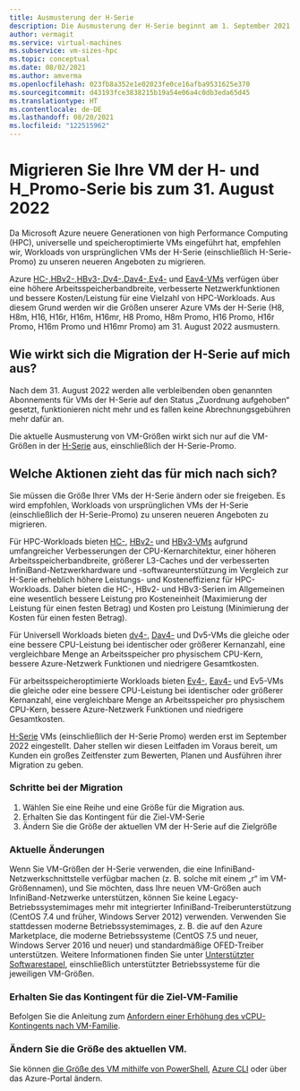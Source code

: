 ```yaml
---
title: Ausmusterung der H-Serie
description: Die Ausmusterung der H-Serie beginnt am 1. September 2021
author: vermagit
ms.service: virtual-machines
ms.subservice: vm-sizes-hpc
ms.topic: conceptual
ms.date: 08/02/2021
ms.author: amverma
ms.openlocfilehash: 023fb8a352e1e02023fe0ce16afba9531625e370
ms.sourcegitcommit: d43193fce3838215b19a54e06a4c0db3eda65d45
ms.translationtype: HT
ms.contentlocale: de-DE
ms.lasthandoff: 08/20/2021
ms.locfileid: "122515962"
---
```

# <a name="migrate-your-h-and-h_promo-series-virtual-machines-by-august-31-2022"></a>Migrieren Sie Ihre VM der H- und H_Promo-Serie bis zum 31. August 2022
Da Microsoft Azure neuere Generationen von high Performance Computing (HPC), universelle und speicheroptimierte VMs eingeführt hat, empfehlen wir, Workloads von ursprünglichen VMs der H-Serie (einschließlich H-Serie-Promo) zu unseren neueren Angeboten zu migrieren.

Azure [HC-,](hc-series.md)[HBv2-,](hbv2-series.md)[HBv3-,](hbv3-series.md)[Dv4-,](dv4-dsv4-series.md)[Dav4-,](dav4-dasv4-series.md)[Ev4-](ev4-esv4-series.md) und [Eav4-VMs](eav4-easv4-series.md) verfügen über eine höhere Arbeitsspeicherbandbreite, verbesserte Netzwerkfunktionen und bessere Kosten/Leistung für eine Vielzahl von HPC-Workloads. Aus diesem Grund werden wir die Größen unserer Azure VMs der H-Serie (H8, H8m, H16, H16r, H16m, H16mr, H8 Promo, H8m Promo, H16 Promo, H16r Promo, H16m Promo und H16mr Promo) am 31. August 2022 ausmustern.

## <a name="how-does-the-h-series-migration-affect-me"></a>Wie wirkt sich die Migration der H-Serie auf mich aus?  

Nach dem 31. August 2022 werden alle verbleibenden oben genannten Abonnements für VMs der H-Serie auf den Status „Zuordnung aufgehoben“ gesetzt, funktionieren nicht mehr und es fallen keine Abrechnungsgebühren mehr dafür an. 

Die aktuelle Ausmusterung von VM-Größen wirkt sich nur auf die VM-Größen in der [H-Serie](h-series.md) aus, einschließlich der H-Serie-Promo. 

## <a name="what-actions-should-i-take"></a>Welche Aktionen zieht das für mich nach sich?  

Sie müssen die Größe Ihrer VMs der H-Serie ändern oder sie freigeben. Es wird empfohlen, Workloads von ursprünglichen VMs der H-Serie (einschließlich der H-Serie-Promo) zu unseren neueren Angeboten zu migrieren.

Für HPC-Workloads bieten [HC-](hc-series.md), [HBv2-](hbv2-series.md) und [HBv3-VMs](hbv3-series.md) aufgrund umfangreicher Verbesserungen der CPU-Kernarchitektur, einer höheren Arbeitsspeicherbandbreite, größerer L3-Caches und der verbesserten InfiniBand-Netzwerkhardware und -softwareunterstützung im Vergleich zur H-Serie erheblich höhere Leistungs- und Kosteneffizienz für HPC-Workloads. Daher bieten die HC-, HBv2- und HBv3-Serien im Allgemeinen eine wesentlich bessere Leistung pro Kosteneinheit (Maximierung der Leistung für einen festen Betrag) und Kosten pro Leistung (Minimierung der Kosten für einen festen Betrag). 

Für Universell Workloads bieten [dv4-](dv4-dsv4-series.md), [Dav4-](dav4-dasv4-series.md) und Dv5-VMs die gleiche oder eine bessere CPU-Leistung bei identischer oder größerer Kernanzahl, eine vergleichbare Menge an Arbeitsspeicher pro physischem CPU-Kern, bessere Azure-Netzwerk Funktionen und niedrigere Gesamtkosten. 

Für arbeitsspeicheroptimierte Workloads bieten [Ev4-](ev4-esv4-series.md), [Eav4-](eav4-easv4-series.md) und Ev5-VMs die gleiche oder eine bessere CPU-Leistung bei identischer oder größerer Kernanzahl, eine vergleichbare Menge an Arbeitsspeicher pro physischem CPU-Kern, bessere Azure-Netzwerk Funktionen und niedrigere Gesamtkosten. 

[H-Serie](h-series.md) VMs (einschließlich der H-Serie Promo) werden erst im September 2022 eingestellt. Daher stellen wir diesen Leitfaden im Voraus bereit, um Kunden ein großes Zeitfenster zum Bewerten, Planen und Ausführen ihrer Migration zu geben. 


### <a name="migration-steps"></a>Schritte bei der Migration 
1. Wählen Sie eine Reihe und eine Größe für die Migration aus. 
2. Erhalten Sie das Kontingent für die Ziel-VM-Serie 
3. Ändern Sie die Größe der aktuellen VM der H-Serie auf die Zielgröße 


### <a name="breaking-changes"></a>Aktuelle Änderungen 
Wenn Sie VM-Größen der H-Serie verwenden, die eine InfiniBand-Netzwerkschnittstelle verfügbar machen (z. B. solche mit einem „r“ im VM-Größennamen), und Sie möchten, dass Ihre neuen VM-Größen auch InfiniBand-Netzwerke unterstützen, können Sie keine Legacy-Betriebssystemimages mehr mit integrierter InfiniBand-Treiberunterstützung (CentOS 7.4 und früher, Windows Server 2012) verwenden. Verwenden Sie stattdessen moderne Betriebssystemimages, z. B. die auf den Azure Marketplace, die moderne Betriebssysteme (CentOS 7.5 und neuer, Windows Server 2016 und neuer) und standardmäßige OFED-Treiber unterstützen. Weitere Informationen finden Sie unter [Unterstützter Softwarestapel](hbv3-series.md#get-started), einschließlich unterstützter Betriebssysteme für die jeweiligen VM-Größen. 


### <a name="get-quota-for-the-target-vm-family"></a>Erhalten Sie das Kontingent für die Ziel-VM-Familie 

Befolgen Sie die Anleitung zum [Anfordern einer Erhöhung des vCPU-Kontingents nach VM-Familie](../azure-portal/supportability/per-vm-quota-requests.md).


### <a name="resize-the-current-virtual-machine"></a>Ändern Sie die Größe des aktuellen VM.
Sie können [die Größe des VM mithilfe von PowerShell](./windows/resize-vm.md), [Azure CLI](./linux/change-vm-size.md) oder über das Azure-Portal ändern.
